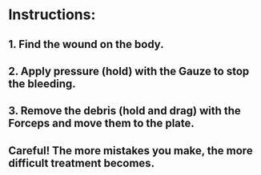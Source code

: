 # Instructions:
## 1. Find the wound on the body.
## 2. Apply pressure (hold) with the Gauze to stop the bleeding.
## 3. Remove the debris (hold and drag) with the Forceps and move them to the plate.

## **Careful**! The more mistakes you make, the more difficult treatment becomes. 